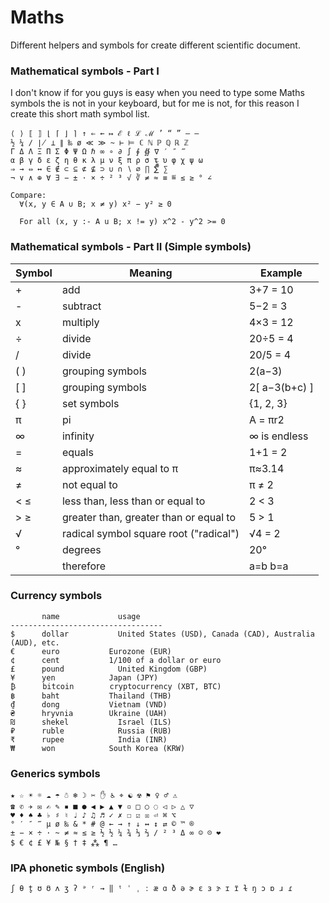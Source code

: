 # Maths
Different helpers and symbols for create different scientific document.

### Mathematical symbols - Part I 
I don't know if for you guys is easy when you need to type some Maths symbols the is not in your keyboard, but for me is not, for this reason I create this short math symbol list.
```
⟨ ⟩ ⟦ ⟧ ⌊ ⌈ ⌋ ⌉ ↑ ⇐ ← ↦ ℰ ℓ ℒ ℳ ’ “ ” – —
½ ¼ ∕ ∤ ⊥ ∥ ‰ ø ≪ ≫ ~ ⊢ ⊨ ℂ ℕ ℙ ℚ ℝ ℤ 
Γ Δ Λ Ξ Π Σ Φ Ψ Ω ℏ ∞ ∘ ∂ ∫ ∮ ∯ ∇ ′ ″ ‴ 
α β γ δ ε ζ η θ κ λ μ ν ξ π ρ σ τ υ φ χ ψ ω
⇒ → ⇔ ↔ ∈ ∉ ⊂ ⊆ ⊄ ⊈ ⊃ ∪ ∩ ∖ ∅ ∏ ∑̅̂⃗̇̈ ∑
¬ ∨ ∧ ⊕ ∀ ∃ − ± · × ÷ ² ³ √ ∛ ≠ ≈ ≡ ≝ ≤ ≥ ° ∠

Compare:
  ∀(x, y ∈ A ∪ B; x ≠ y) x² − y² ≥ 0

  For all (x, y :- A u B; x != y) x^2 - y^2 >= 0

```

### Mathematical symbols - Part II (Simple symbols)
| Symbol        | Meaning       |Example      |
| ------------- | ------------- |------------- |
| +  | add  |3+7 = 10  |
| -  | subtract  |5−2 = 3  |
| x  | multiply  |4×3 = 12  |
| ÷  | divide  | 20÷5 = 4  |
| /  | divide  | 20/5 = 4  |
| ( )  | grouping symbols  |2(a−3)  |
| [ ]  | grouping symbols  | 2[ a−3(b+c) ]  |
| { }  | set symbols  |{1, 2, 3}  |
| π  | pi  |A = πr2  |
| ∞  | infinity  |∞ is endless  |
| =  | equals |1+1 = 2  |
| ≈  | approximately equal to π  | π≈3.14  |
| ≠  |  not equal to  |π ≠ 2  |
| < ≤  | less than, less than or equal to  | 2 < 3  |
| > ≥  | greater than, greater than or equal to  | 5 > 1  |
| √  | radical symbol 	square root ("radical") | √4 = 2  |
| °  | degrees  | 20°  |
|   | therefore  | a=b b=a  |


### Currency symbols
```
 	   name 	        usage
----------------------------------  
$	   dollar	        United States (USD), Canada (CAD), Australia (AUD), etc.
€	   euro	          Eurozone (EUR)
¢	   cent	          1/100 of a dollar or euro
£	   pound	        United Kingdom (GBP)
¥	   yen	          Japan (JPY)
₿	   bitcoin	      cryptocurrency (XBT, BTC)
฿	   baht	          Thailand (THB)
₫	   dong	          Vietnam (VND)
₴	   hryvnia	      Ukraine (UAH)
₪	   shekel	        Israel (ILS)
₽	   ruble	        Russia (RUB)
₹	   rupee	        India (INR)
₩	   won	          South Korea (KRW)
```

### Generics symbols
```
★ ☆ ☀ ☼ ☁ ☂ ☃ ❄ ☽ ✂ ✋ ♿ ⌖ ☯ ☢ ⚑ ♀ ♂ ⚠︎
☎ ✆ ✈ ✉ ✍ ✎ ▪ ■ ● ◀︎ ▶︎ ▲ ▼ ▫︎ □ ○ ◌ ◁︎ ▷ △ ▽
♥ ♦ ♠ ♣ ♭ ♯ ♮ ♩ ♪ ♫ ♬ ✓ ✗ ☐ ☑︎ ☒ ⏎ ⌘ ⌥
° ′ ″ ‴ µ ø ‰ & * # @ ← → ↑ ↓ ↔︎ ↕︎ ⇄ © ™ ®
± − × ÷ · ~ ≠ ≈ ≤ ≥ ½ ½ ¼ ¾ ⅓ ⅔ ∕ ² ³ Δ ∞ ☺ ☹ ❤
$ € ¢ £ ¥ № § † ‡ ⁂ ¶ …
```

### IPA phonetic symbols (English)
```
ʃ θ t̬ ʊ ʊ̈ ʌ ʒ ʔ ᵊ ʳ → ‖ ᵗ ˈ ˌ ː æ ɑ ð ə ɚ ɛ ɜ ɝ ɪ ɪ̈ ɫ ŋ ɔ ɒ ɹ ɾ
```
